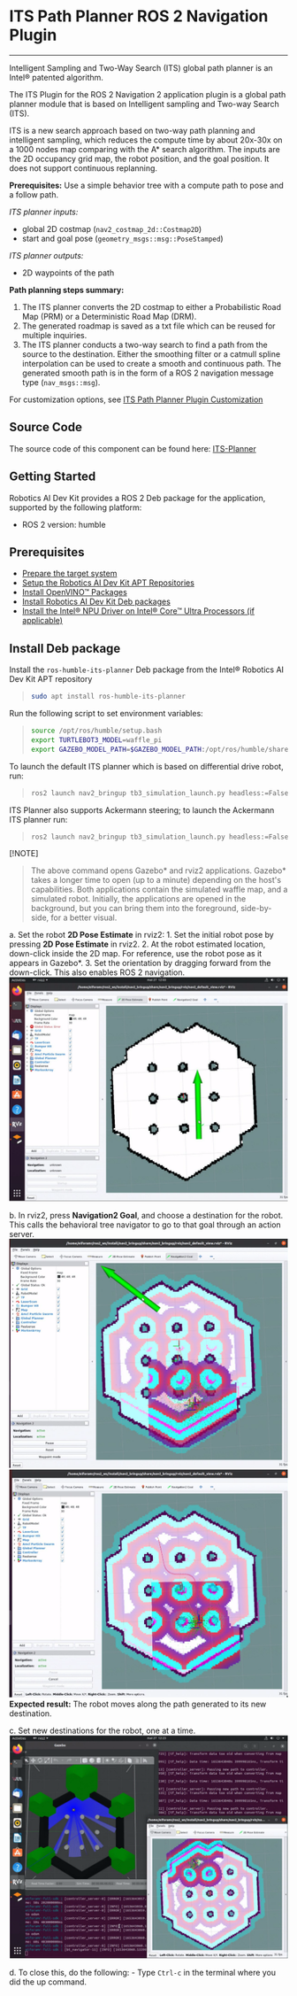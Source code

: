 
# ITS Path Planner ROS 2 Navigation Plugin

---

Intelligent Sampling and Two-Way Search (ITS) global path planner is an
Intel® patented algorithm.

The ITS Plugin for the ROS 2 Navigation 2 application plugin is a global
path planner module that is based on Intelligent sampling and Two-way
Search (ITS).

ITS is a new search approach based on two-way path planning and
intelligent sampling, which reduces the compute time by about 20x-30x on
a 1000 nodes map comparing with the A\* search algorithm. The inputs are
the 2D occupancy grid map, the robot position, and the goal position.
It does not support continuous replanning.

**Prerequisites:** Use a simple behavior tree with a compute path to pose
and a follow path.

*ITS planner inputs:*

- global 2D costmap (`nav2_costmap_2d::Costmap2D`)
- start and goal pose (`geometry_msgs::msg::PoseStamped`)

*ITS planner outputs:*

- 2D waypoints of the path

**Path planning steps summary:**

1. The ITS planner converts the 2D costmap to either a Probabilistic
    Road Map (PRM) or a Deterministic Road Map (DRM).
2. The generated roadmap is saved as a txt file which can be reused for
    multiple inquiries.
3. The ITS planner conducts a two-way search to find a path from the
    source to the destination. Either the smoothing filter or a catmull
    spline interpolation can be used to create a smooth and continuous
    path. The generated smooth path is in the form of a ROS 2 navigation
    message type (`nav_msgs::msg`).

For customization options, see [ITS Path Planner Plugin Customization](https://docs.openedgeplatform.intel.com/edge-ai-suites/robotics-ai-suite/main/robotics/dev_guide/tutorials_amr/navigation/its-customization.html)

## Source Code

The source code of this component can be found here:
[ITS-Planner](https://github.com/open-edge-platform/edge-ai-suites/tree/release-1.2.0/robotics-ai-suite/components/its-planner)

## Getting Started

Robotics AI Dev Kit provides a ROS 2 Deb package for the application,
supported by the following platform:

- ROS 2 version: humble

## Prerequisites

- [Prepare the target system](https://docs.openedgeplatform.intel.com/edge-ai-suites/robotics-ai-suite/main/robotics/gsg_robot/prepare-system.html)
- [Setup the Robotics AI Dev Kit APT Repositories](https://docs.openedgeplatform.intel.com/edge-ai-suites/robotics-ai-suite/main/robotics/gsg_robot/apt-setup.html)
- [Install OpenVINO™ Packages](https://docs.openedgeplatform.intel.com/edge-ai-suites/robotics-ai-suite/main/robotics/gsg_robot/install-openvino.html)
- [Install Robotics AI Dev Kit Deb packages](https://docs.openedgeplatform.intel.com/edge-ai-suites/robotics-ai-suite/main/robotics/gsg_robot/install.html)
- [Install the Intel® NPU Driver on Intel® Core™ Ultra Processors (if applicable)](https://docs.openedgeplatform.intel.com/edge-ai-suites/robotics-ai-suite/main/robotics/gsg_robot/install-npu-driver.html)

## Install Deb package

Install the `ros-humble-its-planner` Deb package from the Intel®
Robotics AI Dev Kit APT repository

> ``` bash
> sudo apt install ros-humble-its-planner
> ```

Run the following script to set environment variables:

> ``` bash
> source /opt/ros/humble/setup.bash
> export TURTLEBOT3_MODEL=waffle_pi
> export GAZEBO_MODEL_PATH=$GAZEBO_MODEL_PATH:/opt/ros/humble/share/turtlebot3_gazebo/models
> ```

To launch the default ITS planner which is based on differential drive
robot, run:

> ``` bash
> ros2 launch nav2_bringup tb3_simulation_launch.py headless:=False params_file:=/opt/ros/humble/share/its_planner/nav2_params.yaml default_bt_xml_filename:=/opt/ros/humble/share/its_planner/navigate_w_recovery.xml
> ```

ITS Planner also supports Ackermann steering; to launch the Ackermann
ITS planner run:

> ``` bash
> ros2 launch nav2_bringup tb3_simulation_launch.py headless:=False params_file:=/opt/ros/humble/share/its_planner/nav2_params_dubins.yaml default_bt_xml_filename:=/opt/ros/humble/share/its_planner/navigate_w_recovery.xml
> ```

[!NOTE]
> The above command opens Gazebo\* and rviz2 applications. Gazebo\*
> takes a longer time to open (up to a minute) depending on the host\'s
> capabilities. Both applications contain the simulated waffle map, and
> a simulated robot. Initially, the applications are opened in the
> background, but you can bring them into the foreground, side-by-side,
> for a better visual.

a.  Set the robot **2D Pose Estimate** in rviz2:
    1.  Set the initial robot pose by pressing **2D Pose Estimate** in
        rviz2.
    2.  At the robot estimated location, down-click inside the 2D map.
        For reference, use the robot pose as it appears in Gazebo\*.
    3.  Set the orientation by dragging forward from the down-click.
        This also enables ROS 2 navigation.
    ![image](images/2d_pose_estimate.png)

b.  In rviz2, press **Navigation2 Goal**, and choose a destination for
    the robot. This calls the behavioral tree navigator to go to that
    goal through an action server.
    ![image](images/set_navigation_goal.png)
    ![image](images/path_created.png)
    **Expected result:** The robot moves along the path generated to its
    new destination.

c.  Set new destinations for the robot, one at a time.
    ![image](images/goal_achived_gazebo_rviz.png)

d.  To close this, do the following:
    - Type `Ctrl-c` in the terminal where you did the up command.

